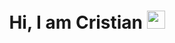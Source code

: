 <h1 align="center">
  Hi, I am Cristian 
  <img src="https://github.com/TheDudeThatCode/TheDudeThatCode/blob/master/Assets/Hi.gif" width="29px">
</h1>
